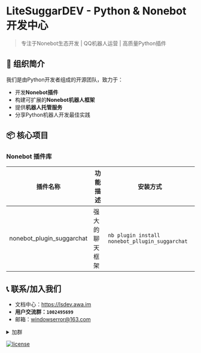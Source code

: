 # LiteSuggarDEV - Python & Nonebot 开发中心

> 专注于Nonebot生态开发 | QQ机器人运营 | 高质量Python插件

## 🚀 组织简介
我们是由Python开发者组成的开源团队，致力于：
- 开发**Nonebot插件**
- 构建可扩展的**Nonebot机器人框架**
- 提供**机器人托管服务**
- 分享Python机器人开发最佳实践

## 📦 核心项目

### Nonebot 插件库
| 插件名称 | 功能描述 | 安装方式 |
|----------|----------|----------|
| nonebot_plugin_suggarchat | 强大的聊天框架 | `nb plugin install nonebot_pllugin_suggarchat` |



## 📞 联系/加入我们
- 文档中心：https://lsdev.awa.im
- **用户交流群：`1002495699`**
- 邮箱：windowserror@163.com

<details><summary>加群</summary>

⬇️ 扫描二维码或点击二维码添加群 ⬇️ 
[![image](https://github.com/user-attachments/assets/367bdf30-c72e-4acc-b8c6-108829f6a48c)](https://qm.qq.com/q/PicCSaZ2Iq)

</details>

[![license](https://img.shields.io/badge/license-MIT-blue.svg)](LICENSE)

<!--

**Here are some ideas to get you started:**

🙋‍♀️ A short introduction - what is your organization all about?
🌈 Contribution guidelines - how can the community get involved?
👩‍💻 Useful resources - where can the community find your docs? Is there anything else the community should know?
🍿 Fun facts - what does your team eat for breakfast?
🧙 Remember, you can do mighty things with the power of [Markdown](https://docs.github.com/github/writing-on-github/getting-started-with-writing-and-formatting-on-github/basic-writing-and-formatting-syntax)
-->
